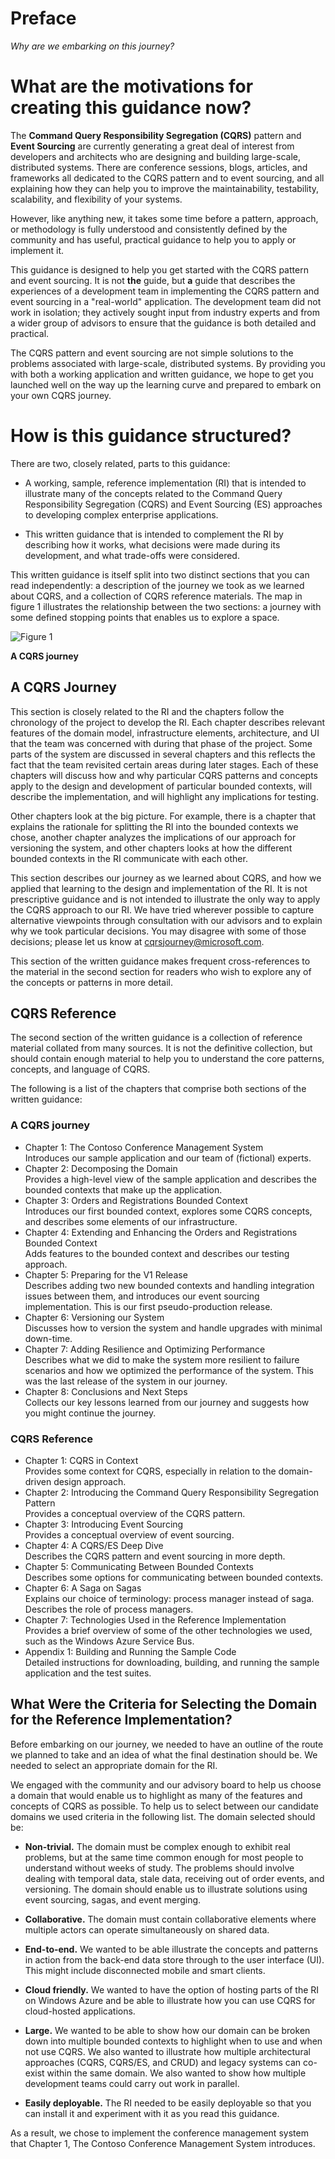 # Preface

_Why are we embarking on this journey?_

# What are the motivations for creating this guidance now?

The **Command Query Responsibility Segregation (CQRS)** pattern and 
**Event Sourcing** are currently generating a great deal of interest 
from developers and architects who are designing and building 
large-scale, distributed systems. There are conference sessions, blogs, 
articles, and frameworks all dedicated to the CQRS pattern and to event 
sourcing, and all explaining how they can help you to improve the 
maintainability, testability, scalability, and flexibility of your 
systems. 

However, like anything new, it takes some time before a pattern, 
approach, or methodology is fully understood and consistently defined by 
the community and has useful, practical guidance to help you to apply or
implement it. 

This guidance is designed to help you get started with the CQRS pattern 
and event sourcing. It is not **the** guide, but **a** guide that 
describes the experiences of a development team in implementing the CQRS 
pattern and event sourcing in a "real-world" application. The 
development team did not work in isolation; they actively sought input 
from industry experts and from a wider group of advisors to ensure that 
the guidance is both detailed and practical. 

The CQRS pattern and event sourcing are not simple solutions to the 
problems associated with large-scale, distributed systems. By providing 
you with both a working application and written guidance, we hope to get 
you launched well on the way up the learning curve and prepared to 
embark on your own CQRS journey. 

# How is this guidance structured?

There are two, closely related, parts to this guidance: 

* A working, sample, reference implementation (RI) that is intended to 
  illustrate many of the concepts related to the Command Query 
  Responsibility Segregation (CQRS) and Event Sourcing (ES) approaches 
  to developing complex enterprise applications. 

* This written guidance that is intended to complement the RI by 
  describing how it works, what decisions were made during its 
  development, and what trade-offs were considered. 

This written guidance is itself split into two distinct sections that 
you can read independently: a description of the journey we took as we 
learned about CQRS, and a collection of CQRS reference materials. The 
map in figure 1 illustrates the relationship between the two sections: a 
journey with some defined stopping points that enables us to explore a 
space. 

![Figure 1][fig1]

**A CQRS journey**

## A CQRS Journey

This section is closely related to the RI and the chapters follow the 
chronology of the project to develop the RI. Each chapter describes 
relevant features of the domain model, infrastructure elements, 
architecture, and UI that the team was concerned with during that phase 
of the project. Some parts of the system are discussed in several 
chapters and this reflects the fact that the team revisited certain 
areas during later stages. Each of these chapters will discuss how and 
why particular CQRS patterns and concepts apply to the design and 
development of particular bounded contexts, will describe the 
implementation, and will highlight any implications for testing. 

Other chapters look at the big picture. For example, there 
is a chapter that explains the rationale for splitting the RI into the 
bounded contexts we chose, another chapter analyzes the implications of 
our approach for versioning the system, and other chapters looks at how 
the different bounded contexts in the RI communicate with each other. 

This section describes our journey as we learned about CQRS, and how we 
applied that learning to the design and implementation of the RI. It is 
not prescriptive guidance and is not intended to illustrate the only way 
to apply the CQRS approach to our RI. We have tried wherever possible to 
capture alternative viewpoints through consultation with our advisors 
and to explain why we took particular decisions. You may disagree with 
some of those decisions; please let us know at 
[cqrsjourney@microsoft.com][cqrsemail]. 

This section of the written guidance makes frequent cross-references to 
the material in the second section for readers who wish to explore any 
of the concepts or patterns in more detail. 

## CQRS Reference

The second section of the written guidance is a collection of reference 
material collated from many sources. It is not the definitive 
collection, but should contain enough material to help you to understand 
the core patterns, concepts, and language of CQRS. 

The following is a list of the chapters that comprise both sections of 
the written guidance: 

### A CQRS journey

* Chapter 1: The Contoso Conference Management System  
  Introduces our sample application and our team of (fictional) experts.
* Chapter 2: Decomposing the Domain  
  Provides a high-level view of the sample application and describes the bounded contexts that make up the application.
* Chapter 3: Orders and Registrations Bounded Context  
  Introduces our first bounded context, explores some CQRS concepts, and describes some elements of our infrastructure.
* Chapter 4: Extending and Enhancing the Orders and Registrations Bounded Context  
  Adds features to the bounded context and describes our testing approach.
* Chapter 5: Preparing for the V1 Release  
  Describes adding two new bounded contexts and handling integration issues between them, and introduces our event sourcing implementation. This is our first pseudo-production release.
* Chapter 6: Versioning our System  
  Discusses how to version the system and handle upgrades with minimal down-time.
* Chapter 7: Adding Resilience and Optimizing Performance  
  Describes what we did to make the system more resilient to failure scenarios and how we optimized the performance of the system. This was the last release of the system in our journey.
* Chapter 8: Conclusions and Next Steps  
  Collects our key lessons learned from our journey and suggests how you might continue the journey.


### CQRS Reference

* Chapter 1: CQRS in Context  
  Provides some context for CQRS, especially in relation to the domain-driven design approach.
* Chapter 2: Introducing the Command Query Responsibility Segregation Pattern  
  Provides a conceptual overview of the CQRS pattern.
* Chapter 3: Introducing Event Sourcing  
  Provides a conceptual overview of event sourcing.
* Chapter 4: A CQRS/ES Deep Dive  
  Describes the CQRS pattern and event sourcing in more depth.
* Chapter 5: Communicating Between Bounded Contexts  
  Describes some options for communicating between bounded contexts.
* Chapter 6: A Saga on Sagas  
  Explains our choice of terminology: process manager instead of saga. Describes the role of process managers.
* Chapter 7: Technologies Used in the Reference Implementation  
  Provides a brief overview of some of the other technologies we used, such as the Windows Azure Service Bus.
* Appendix 1: Building and Running the Sample Code  
  Detailed instructions for downloading, building, and running the sample application and the test suites.


## What Were the Criteria for Selecting the Domain for the Reference Implementation?

Before embarking on our journey, we needed to have an outline of the 
route we planned to take and an idea of what the final destination 
should be. We needed to select an appropriate domain for the RI. 

We engaged with the community and our advisory board to help us choose a 
domain that would enable us to highlight as many of the features and 
concepts of CQRS as possible. To help us to select between our candidate 
domains we used criteria in the following list. The domain selected 
should be: 

* **Non-trivial.** The domain must be complex enough to exhibit real 
problems, but at the same time common enough for most people to 
understand without weeks of study. The problems should involve dealing 
with temporal data, stale data, receiving out of order events, and 
versioning. The domain should enable us to illustrate solutions using 
event sourcing, sagas, and event merging. 

* **Collaborative.** The domain must contain collaborative elements where 
multiple actors can operate simultaneously on shared data. 

* **End-to-end.** We wanted to be able illustrate the concepts and 
patterns in action from the back-end data store through to the user 
interface (UI). This might include disconnected mobile and smart 
clients. 

* **Cloud friendly.** We wanted to have the option of hosting parts of the 
RI on Windows Azure and be able to illustrate how you can use CQRS for 
cloud-hosted applications. 

* **Large.** We wanted to be able to show how our domain can be broken 
down into multiple bounded contexts to highlight when to use and when 
not use CQRS. We also wanted to illustrate how multiple architectural 
approaches (CQRS, CQRS/ES, and CRUD) and legacy systems can co-exist 
within the same domain. We also wanted to show how multiple 
development teams could carry out work in parallel. 

* **Easily deployable.** The RI needed to be easily deployable so that you 
can install it and experiment with it as you read this guidance. 

As a result, we chose to implement the conference management system that 
Chapter 1, The Contoso Conference Management System introduces. 

[fig1]:           images/Map.png?raw=true
[cqrsemail]:      mailto:cqrsjourney@microsoft.com